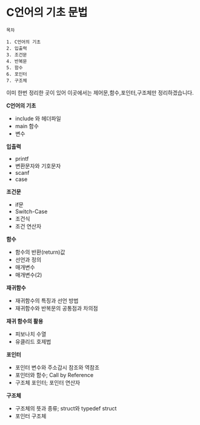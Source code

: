 # C언어의 기초 문법

```
목차

1. C언어의 기초
2. 입출력
3. 조건문
4. 반복문
5. 함수
6. 포인터
7. 구조체
```

이미 한번 정리한 곳이 있어 이곳에서는 제어문,함수,포인터,구조체만 정리하겠습니다.

**C언어의 기초**
- <a hef="https://github.com/ohyuchan123/TIL/blob/main/c/C%EC%96%B8%EC%96%B4%EC%9D%98%20%EA%B8%B0%EC%B4%88/include%EC%99%80%20%ED%97%A4%EB%8D%94%ED%8C%8C%EC%9D%BC.md#include%EC%99%80-%ED%97%A4%EB%8D%94%ED%8C%8C%EC%9D%BC">include 와 헤더파일</a>
- <a hef="https://github.com/ohyuchan123/TIL/blob/main/c/C%EC%96%B8%EC%96%B4%EC%9D%98%20%EA%B8%B0%EC%B4%88/main%20%ED%95%A8%EC%88%98.md#main-%ED%95%A8%EC%88%98">main 함수</a>
- <a hef="https://github.com/ohyuchan123/TIL/blob/main/c/C%EC%96%B8%EC%96%B4%EC%9D%98%20%EA%B8%B0%EC%B4%88/%EB%B3%80%EC%88%98.md#%EB%B3%80%EC%88%98">변수</a>

**입출력**
- <a hef="#">printf</a>
- <a hef="#">변환문자와 기호문자</a>
- <a hef="#">scanf</a>
- <a hef="#">case</a>

**조건문**
- <a hef="#">if문</a>
- <a hef="#">Switch-Case</a>
- <a hef="#">조건식</a>
- <a hef="#">조건 연산자</a>

**함수**
- <a hef="#">함수의 반환(return)값</a>
- <a hef="#">선언과 정의</a>
- <a hef="#">매개변수</a>
- <a hef="#">매개변수(2)</a>

**재귀함수**
- <a hef="#">재귀함수의 특징과 선언 방법</a>
- <a hef="#">재귀함수와 반복문의 공통점과 차의점</a>

**재귀 함수의 활용**
- <a hef="#">피보나치 수열</a>
- <a hef="#">유클리드 호제법</a>

**포인터**
- <a hef="#">포인터 변수와 주소갑시 참조와 역참조</a>
- <a hef="#">포인터와 함수; Call by Reference</a>
- <a hef="#">구조체 포인터; 포인터 연산자</a>


**구조체**
- <a hef="#">구조체의 뜻과 종류; struct와 typedef struct</a>
- <a hef="#">포인터 구조체</a>